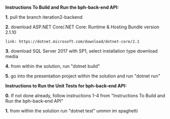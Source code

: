 **Instructions To Build and Run the bph-back-end API:** 

**1.** pull the branch iteration2-backend

**2.** download ASP.NET Core/.NET Core: Runtime & Hosting Bundle version 2.1.10

    link: https://dotnet.microsoft.com/download/dotnet-core/2.1
    
**3.** download SQL Server 2017 with SP1, select installation type download media

**4.** from within the solution, run "dotnet build"

**5.** go into the presentation project within the solution and run "dotnet run"


**Instructions to Run the Unit Tests for bph-back-end API:**

**0.** If not done already, follow instructions 1-4 from "Instructions To Build and Run the bph-back-end API"

**1.** from within the solution run "dotnet test"
ummm im spaghetti
